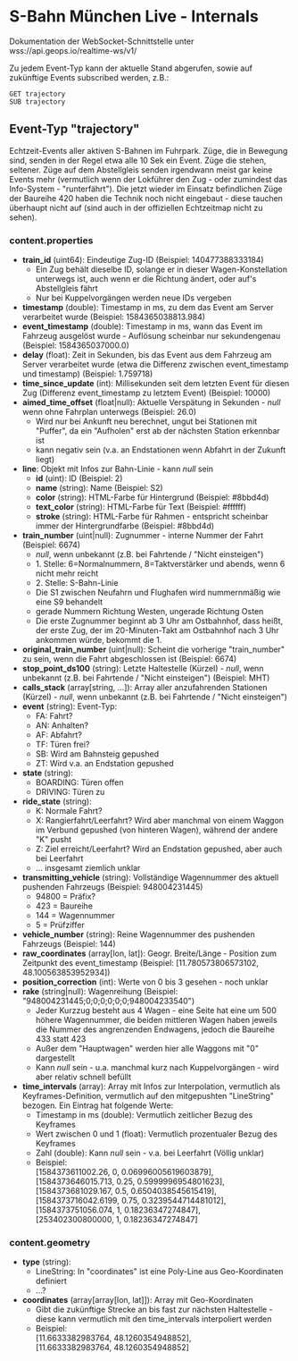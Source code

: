 S-Bahn München Live - Internals
===============================

Dokumentation der WebSocket-Schnittstelle unter wss://api.geops.io/realtime-ws/v1/

Zu jedem Event-Typ kann der aktuelle Stand abgerufen, sowie auf zukünftige Events subscribed werden, z.B.:

```
GET trajectory
SUB trajectory
```


Event-Typ "trajectory"
----------------------

Echtzeit-Events aller aktiven S-Bahnen im Fuhrpark. Züge, die in Bewegung sind, senden in der Regel etwa alle 10 Sek
ein Event. Züge die stehen, seltener. Züge auf dem Abstellgleis senden irgendwann meist gar keine Events mehr (vermutlich
wenn der Lokführer den Zug - oder zumindest das Info-System - "runterfährt"). Die jetzt wieder im Einsatz befindlichen
Züge der Baureihe 420 haben die Technik noch nicht eingebaut - diese tauchen überhaupt nicht auf (sind auch in der
offiziellen Echtzeitmap nicht zu sehen).

### content.properties

- **train_id** (uint64): Eindeutige Zug-ID (Beispiel: 140477388333184)
    - Ein Zug behält dieselbe ID, solange er in dieser Wagen-Konstellation unterwegs ist, auch wenn er die Richtung ändert, oder auf's Abstellgleis fährt
    - Nur bei Kuppelvorgängen werden neue IDs vergeben
- **timestamp** (double): Timestamp in ms, zu dem das Event am Server verarbeitet wurde (Beispiel: 1584365038813.984)
- **event_timestamp** (double): Timestamp in ms, wann das Event im Fahrzeug ausgelöst wurde - Auflösung scheinbar nur sekundengenau (Beispiel: 1584365037000.0)
- **delay** (float): Zeit in Sekunden, bis das Event aus dem Fahrzeug am Server verarbeitet wurde (etwa die Differenz zwischen event_timestamp und timestamp) (Beispiel: 1.759718)
- **time_since_update** (int): Millisekunden seit dem letzten Event für diesen Zug (Differenz event_timestamp zu letztem Event) (Beispiel: 10000)
- **aimed_time_offset** (float|null): Aktuelle Verspätung in Sekunden - *null* wenn ohne Fahrplan unterwegs (Beispiel: 26.0)
    - Wird nur bei Ankunft neu berechnet, ungut bei Stationen mit "Puffer", da ein "Aufholen" erst ab der nächsten Station erkennbar ist
    - kann negativ sein (v.a. an Endstationen wenn Abfahrt in der Zukunft liegt)
- **line**: Objekt mit Infos zur Bahn-Linie - kann *null* sein
    - **id** (uint): ID (Beispiel: 2)
    - **name** (string): Name (Beispiel: S2)
    - **color** (string): HTML-Farbe für Hintergrund (Beispiel: #8bbd4d)
    - **text_color** (string): HTML-Farbe für Text (Beispiel: #ffffff)
    - **stroke** (string): HTML-Farbe für Rahmen - entspricht scheinbar immer der Hintergrundfarbe (Beispiel: #8bbd4d)
- **train_number** (uint|null): Zugnummer - interne Nummer der Fahrt (Beispiel: 6674)
    - *null*, wenn unbekannt (z.B. bei Fahrtende / "Nicht einsteigen")
    - 1\. Stelle: 6=Normalnummern, 8=Taktverstärker und abends, wenn 6 nicht mehr reicht
    - 2\. Stelle: S-Bahn-Linie
    - Die S1 zwischen Neufahrn und Flughafen wird nummernmäßig wie eine S9 behandelt
    - gerade Nummern Richtung Westen, ungerade Richtung Osten
    - Die erste Zugnummer beginnt ab 3 Uhr am Ostbahnhof, dass heißt, der erste Zug, der im 20-Minuten-Takt am Ostbahnhof nach 3 Uhr ankommen würde, bekommt die 1.
- **original_train_number** (uint|null): Scheint die vorherige "train_number" zu sein, wenn die Fahrt abgeschlossen ist (Beispiel: 6674)
- **stop_point_ds100** (string): Letzte Haltestelle (Kürzel) - *null*, wenn unbekannt (z.B. bei Fahrtende / "Nicht einsteigen") (Beispiel: MHT)
- **calls_stack** (array[string, ...]): Array aller anzufahrenden Stationen (Kürzel) - *null*, wenn unbekannt (z.B. bei Fahrtende / "Nicht einsteigen")
- **event** (string): Event-Typ:
    - FA: Fahrt?
    - AN: Anhalten?
    - AF: Abfahrt?
    - TF: Türen frei?
    - SB: Wird am Bahnsteig gepushed
    - ZT: Wird v.a. an Endstation gepushed
- **state** (string):
    - BOARDING: Türen offen
    - DRIVING: Türen zu
- **ride_state** (string):
    - K: Normale Fahrt?
    - X: Rangierfahrt/Leerfahrt? Wird aber manchmal von einem Waggon im Verbund gepushed (von hinteren Wagen), während der andere "K" pusht
    - Z: Ziel erreicht/Leerfahrt? Wird an Endstation gepushed, aber auch bei Leerfahrt
    - ... insgesamt ziemlich unklar
- **transmitting_vehicle** (string): Vollständige Wagennummer des aktuell pushenden Fahrzeugs (Beispiel: 948004231445)
    - 94800 = Präfix?
    - 423 = Baureihe
    - 144 = Wagennummer
    - 5 = Prüfziffer
- **vehicle_number** (string): Reine Wagennummer des pushenden Fahrzeugs (Beispiel: 144)
- **raw_coordinates** (array[lon, lat]): Geogr. Breite/Länge - Position zum Zeitpunkt des event_timestamp (Beispiel: [11.780573806573102, 48.100563853952934])
- **position_correction** (int): Werte von 0 bis 3 gesehen - noch unklar
- **rake** (string|null): Wagenreihung (Beispiel: "948004231445;0;0;0;0;0;0;948004233540")
    - Jeder Kurzzug besteht aus 4 Wagen - eine Seite hat eine um 500 höhere Wagennummer, die beiden mittleren Wagen
      haben jeweils die Nummer des angrenzenden Endwagens, jedoch die Baureihe 433 statt 423
    - Außer dem "Hauptwagen" werden hier alle Waggons mit "0" dargestellt
    - Kann *null* sein - u.a. manchmal kurz nach Kuppelvorgängen - wird aber relativ schnell befüllt
- **time_intervals** (array): Array mit Infos zur Interpolation, vermutlich als Keyframes-Definition, vermutlich auf den mitgepushten "LineString" bezogen. Ein Eintrag hat folgende Werte:
    - Timestamp in ms (double): Vermutlich zeitlicher Bezug des Keyframes
    - Wert zwischen 0 und 1 (float): Vermutlich prozentualer Bezug des Keyframes
    - Zahl (double): Kann *null* sein - v.a. bei Leerfahrt (Völlig unklar)
    - Beispiel:  
    [1584373611002.26, 0, 0.06996005619603879],  
    [1584373646015.713, 0.25, 0.5999996954801623],  
    [1584373681029.167, 0.5, 0.6504038545615419],  
    [1584373716042.6199, 0.75, 0.3239544714481012],  
    [1584373751056.074, 1, 0.18236347274847],  
    [253402300800000, 1, 0.18236347274847]  

### content.geometry

- **type** (string):
    - LineString: In "coordinates" ist eine Poly-Line aus Geo-Koordinaten definiert
    - ...?
- **coordinates** (array[array[lon, lat]]): Array mit Geo-Koordinaten
    - Gibt die zukünftige Strecke an bis fast zur nächsten Haltestelle - diese kann vermutlich
      mit den time_intervals interpoliert werden
    - Beispiel:  
    [11.6633382983764, 48.1260354948852],  
    [11.6633382983764, 48.1260354948852]
